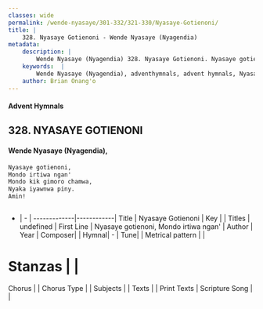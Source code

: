 ```yaml
---
classes: wide
permalink: /wende-nyasaye/301-332/321-330/Nyasaye-Gotienoni/
title: |
    328. Nyasaye Gotienoni - Wende Nyasaye (Nyagendia)
metadata:
    description: |
        Wende Nyasaye (Nyagendia) 328. Nyasaye Gotienoni. Nyasaye gotienoni, Mondo irtiwa ngan' Mondo kik gimoro chamwa, Nyaka iyawnwa piny. Amin!   
    keywords:  |
        Wende Nyasaye (Nyagendia), adventhymnals, advent hymnals, Nyasaye Gotienoni, Nyasaye gotienoni, Mondo irtiwa ngan'. 
    author: Brian Onang'o
---
```


#### Advent Hymnals
## 328. NYASAYE GOTIENONI
####  Wende Nyasaye (Nyagendia),

```txt
Nyasaye gotienoni,
Mondo irtiwa ngan'
Mondo kik gimoro chamwa,
Nyaka iyawnwa piny.
Amin!



```

- |   -  |
-------------|------------|
Title | Nyasaye Gotienoni |
Key |  |
Titles | undefined |
First Line | Nyasaye gotienoni, Mondo irtiwa ngan' |
Author | 
Year | 
Composer| |
Hymnal|  - |
Tune|  |
Metrical pattern | |
# Stanzas |  |
Chorus |  |
Chorus Type |  |
Subjects | |
Texts |  |
Print Texts | 
Scripture Song |  |
    
